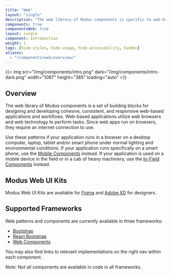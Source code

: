```yaml
---
title: "Web"
layout: "single"
description: "The web library of Modus components is specific to web-based applications."
components: true
componentsWeb: true
layout: single
component: Introduction
weight: 1
tags: [hide-styles, hide-usage, hide-accessibility, hidden]
aliases:
  - "/components/web/overview/"
---
```


<style>
header .nav-item {
  display: none !important;
}
article .nav-tabs {
  display: none !important;
  opacity: 0;
}
</style>

{{< img src="/img/components/intro.png" dark="/img/components/intro-dark.png" width="1087" height="385" loading="auto" >}}

## Overview

The web library of Modus components is a set of building blocks for designing and developing cohesive, consistent, and responsive web-based applications and workflows. Web-based applications utilize web browsers and web technology to perform tasks. Since web apps run on browsers, they require an internet connection to use.

Use these patterns if your application runs in a browser on a desktop computer, laptop, tablet and/or smart phone under normal lighting and environmental conditions. If your application runs specifically on a smart phone, use the [Mobile Components](/components/mobile/) instead. If your application is used on a mobile device in the field or in a cab of heavy machinery, use the [In-Field Components](/components/in-field/) instead.

## Modus Web UI Kits

Modus Web UI Kits are available for [Figma](/figma/) and [Adobe XD](/adobe-xd/) for designers.

## Supported Frameworks

Web patterns and components are currently available in three frameworks:

- [Bootstrap](https://modus-bootstrap.trimble.com)
- [React Bootstrap](https://modus-react-bootstrap.trimble.com)
- [Web Components](https://modus-web-components.trimble.com/?path=/story/introduction-welcome--page)

You may also find links to relevant implementations on the right nav within each component.

_Note:_ Not all components are available in code in all frameworks.
